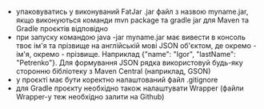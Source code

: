 - упаковуватись у виконуваний FatJar .jar файл з назвою myname.jar, якщо виконуються команди mvn package та gradle jar для Maven та Gradle проєктів відповідно
- при запуску командою java -jar myname.jar має вивести в консоль твоє ім'я та прізвище на англійській мові JSON об'єктом, де окремо - ім'я, окремо - прізвище. Наприклад {"name": "Igor", "lastName": "Petrenko"}. Для формування JSON рядка використовуй будь-яку сторонню бібліотеку з Maven Central (наприклад, GSON)
- у проєкті має бути коректно налаштований файл .gitignore
- для Gradle проєкту необхідно також налаштувати Wrapper (файли Wrapper-у теж необхідно залити на Github)
